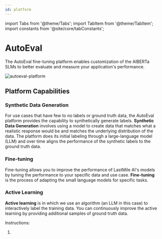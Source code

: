 ```yaml
---
id: platform
---
```


import Tabs from '@theme/Tabs';
import TabItem from '@theme/TabItem';
import constants from '@site/core/tabConstants';

# AutoEval

The AutoEval fine-tuning platform enables customization of the AlBERTa SLMs to better evaluate and measure your application's performance.

![autoeval-platform](https://andrew-dev-s3.s3.amazonaws.com/autoeval-platform.png)

## Platform Capabilities

### Synthetic Data Generation

For use cases that have few to no labels or ground truth data, the AutoEval platform provides the capability to synthetically generate labels. **Synthetic Data Generation** involves using a model to create data that matches what a realistic response would be and matches the underlying distribution of the data. The platform does its initial labeling through a large-language model (LLM) and over time aligns the performance of the synthetic labels to the ground truth data.

### Fine-tuning

Fine-tuning allows you to improve the performance of LastMile AI's models by tuning the performance to your specific data and use case. **Fine-tuning** is the process of adapting the small language models for specific tasks.

### Active Learning

**Active learning** is in which we use an algorithm (an LLM in this case) to interactively label the training data. You can continuously improve the active learning by providing additional samples of ground truth data.

Instructions:

1.
